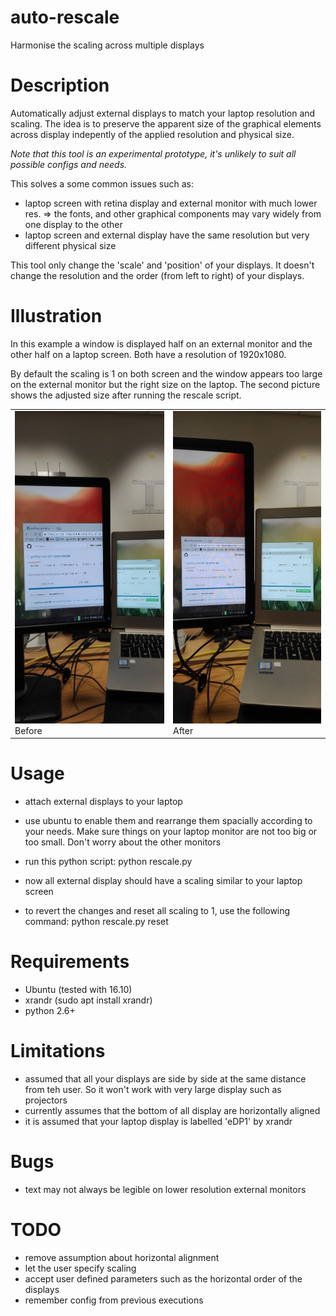 # auto-rescale

Harmonise the scaling across multiple displays

# Description

Automatically adjust external displays to match your laptop resolution and scaling. The idea is to preserve the apparent size of the graphical elements across display indepently of the applied resolution and physical size.

*Note that this tool is an experimental prototype, it's unlikely to suit all possible configs and needs.*

This solves a some common issues such as:
* laptop screen with retina display and external monitor with much lower res. => the fonts, and other graphical components may vary widely from one display to the other
* laptop screen and external display have the same resolution but very different physical size

This tool only change the 'scale' and 'position' of your displays. It doesn't change the resolution and the order (from left to right) of your displays.  

# Illustration

In this example a window is displayed half on an external monitor and the other half on a laptop screen. Both have a resolution of 1920x1080.

By default the scaling is 1 on both screen and the window appears too large on the external monitor but the right size on the laptop.
The second picture shows the adjusted size after running the rescale script.  

<table>
<tr>
<td>
<img src="doc/rescale-before-small.jpg?raw=true" height="500" />
<br/>
Before
</td>
<td>
<img src="doc/rescale-after-small.jpg?raw=true" height="500" />
<br/>
After
</td>
</tr>
</table>


# Usage
* attach external displays to your laptop
* use ubuntu to enable them and rearrange them spacially according to your needs. Make sure things on your laptop monitor are not too big or too small. Don't worry about the other monitors
* run this python script: python rescale.py
* now all external display should have a scaling similar to your laptop screen

* to revert the changes and reset all scaling to 1, use the following command: python rescale.py reset

# Requirements
* Ubuntu (tested with 16.10)
* xrandr (sudo apt install xrandr)
* python 2.6+

# Limitations
* assumed that all your displays are side by side at the same distance from teh user. So it won't work with very large display such as projectors
* currently assumes that the bottom of all display are horizontally aligned
* it is assumed that your laptop display is labelled 'eDP1' by xrandr

# Bugs
* text may not always be legible on lower resolution external monitors

# TODO
* remove assumption about horizontal alignment
* let the user specify scaling
* accept user defined parameters such as the horizontal order of the displays
* remember config from previous executions

